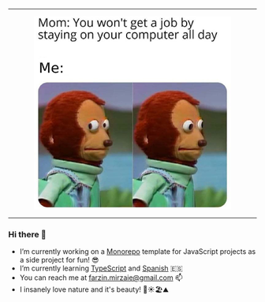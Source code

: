 
---

<div align="center">
  <img src="https://github.com/farzinmirzaie/farzinmirzaie/blob/master/meme.png"/>
</div>

---

### Hi there 👋

- I’m currently working on a [Monorepo](https://en.wikipedia.org/wiki/Monorepo) template for JavaScript projects as a side project for fun! 😎
- I’m currently learning [TypeScript](https://www.typescriptlang.org/) and [Spanish](https://www.duolingo.com/) 🇪🇸
- You can reach me at [farzin.mirzaie@gmail.com](mailto:farzin.mirzaie@gmail.com) 📫
- I insanely love nature and it's beauty! 🌊☀️🏖⛰